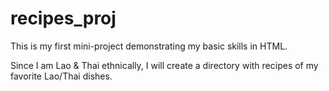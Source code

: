 # recipes_proj

This is my first mini-project demonstrating my basic skills in HTML.

Since I am Lao & Thai ethnically, I will create a directory with recipes of my favorite Lao/Thai dishes.